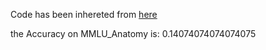 Code has been inhereted from [here](https://github.com/nyuolab/MedMobile/tree/main/Evaluation)

the Accuracy on MMLU_Anatomy is: 0.14074074074074075
